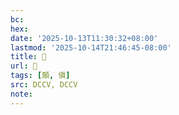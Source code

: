 ```yaml
---
bc:
hex:
date: '2025-10-13T11:30:32+08:00'
lastmod: '2025-10-14T21:46:45-08:00'
title: 󰦍
url: 󰦍
tags: [顛, 傎]
src: DCCV, DCCV
note:
---
```

